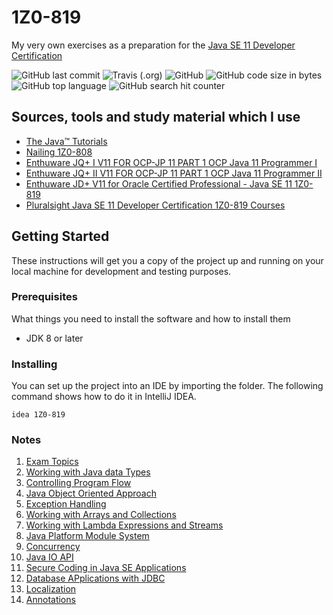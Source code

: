 # 1Z0-819
My very own exercises as a preparation for the [Java SE 11 Developer Certification](https://education.oracle.com/product/pexam_1Z0-819)

![GitHub last commit](https://img.shields.io/github/last-commit/dbubenheim/advent-of-code-2020?style=for-the-badge)
![Travis (.org)](https://img.shields.io/travis/dbubenheim/advent-of-code-2020?style=for-the-badge)
![GitHub](https://img.shields.io/github/license/dbubenheim/advent-of-code-2020?label=license&style=for-the-badge)
![GitHub code size in bytes](https://img.shields.io/github/languages/code-size/dbubenheim/advent-of-code-2020?style=for-the-badge)
![GitHub top language](https://img.shields.io/github/languages/top/dbubenheim/advent-of-code-2020?style=for-the-badge)
![GitHub search hit counter](https://img.shields.io/github/search/dbubenheim/advent-of-code-2020/goto?style=for-the-badge)

## Sources, tools and study material which I use
- [The Java™ Tutorials](https://docs.oracle.com/javase/tutorial)
- [Nailing 1Z0-808](http://igor.host/index.php/nailing-1z0-808)
- [Enthuware JQ+ I V11 FOR OCP-JP 11 PART 1 OCP Java 11 Programmer I](https://enthuware.com/java-certification-mock-exams/oracle-certified-associate/ocp-java-11-exam-i-1z0-815)
- [Enthuware JQ+ II V11 FOR OCP-JP 11 PART 1 OCP Java 11 Programmer II](https://enthuware.com/java-certification-mock-exams/oracle-certified-professional/ocp-java-11-exam-ii-1z0-816)
- [Enthuware JD+ V11 for Oracle Certified Professional - Java SE 11 1Z0-819](https://enthuware.com/java-certification-mock-exams/oracle-certified-professional/ocp-java-11-exam-1z0-819)
- [Pluralsight Java SE 11 Developer Certification 1Z0-819 Courses](https://app.pluralsight.com/search/?q=java%20se%2011%20developer%20certification%201z0-819&type=conference%2Cvideo-course%2Cdemo%2Cguide%2Cinteractive-course%2Cproject%2Cwebinar%2Cpath%2Cassessment&m_sort=relevance&query_id=2114da91-af23-4595-a63d-9650a4741e03&is_auto_suggested=true&source=autocomplete)

## Getting Started

These instructions will get you a copy of the project up and running on your local machine for development and testing purposes.

### Prerequisites

What things you need to install the software and how to install them

- JDK 8 or later

### Installing

You can set up the project into an IDE by importing the folder. The following command shows how to do it in IntelliJ IDEA.

```
idea 1Z0-819
```

### Notes
1. [Exam Topics](app/src/main/resources/00-exam-topics/00-exam-topics.md)
1. [Working with Java data Types](app/src/main/resources/01-working-with-java-data-types/)
1. [Controlling Program Flow](app/src/main/resources/02-controlling-program-flow/)
1. [Java Object Oriented Approach](app/src/main/resources/03-java-object-oriented-approach)
1. [Exception Handling](app/src/main/resources/04-exception-handling)
1. [Working with Arrays and Collections](app/src/main/resources/05-working-with-arrays-and-collections)
1. [Working with Lambda Expressions and Streams](app/src/main/resources/06-working-with-streams-and-lambda-expressions/06-working-with-streams-and-lambda-expressions.md)
1. [Java Platform Module System](app/src/main/resources/07-java-platform-module-system)
1. [Concurrency](app/src/main/resources/08-concurrency)
1. [Java IO API](app/src/main/resources/09-java-io-api)
1. [Secure Coding in Java SE Applications](app/src/main/resources/10-secure-coding-in-java--se-applications)
1. [Database APplications with JDBC](app/src/main/resources/11-database-applications-with-jdbc/11-database-applications-with-jdbc.md)
1. [Localization](app/src/main/resources/12-localization/12-localization.md)
1. [Annotations](app/src/main/resources/13-annotations)